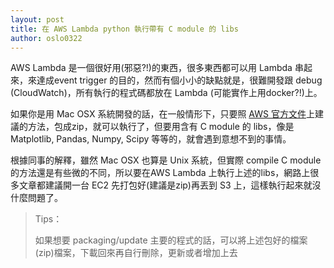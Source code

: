 ```yaml
---
layout: post
title: 在 AWS Lambda python 執行帶有 C module 的 libs
author: oslo0322
---
```


AWS Lambda 是一個很好用(邪惡?!)的東西，很多東西都可以用 Lambda 串起來，來達成event trigger 的目的，然而有個小小的缺點就是，很難開發跟 debug (CloudWatch)，所有執行的程式碼都放在 Lambda (可能實作上用docker?!)上。

如果你是用 Mac OSX 系統開發的話，在一般情形下，只要照 [AWS 官方文件](http://docs.aws.amazon.com/lambda/latest/dg/lambda-python-how-to-create-deployment-package.html)上建議的方法，包成zip，就可以執行了，但要用含有 C module 的 libs，像是 Matplotlib, Pandas, Numpy, Scipy 等等的，就會遇到意想不到的事情。

根據同事的解釋，雖然 Mac OSX 也算是 Unix 系統，但實際 compile C module 的方法還是有些微的不同，所以要在AWS Lambda 上執行上述的libs，網路上很多文章都建議開一台 EC2 先打包好(建議是zip)再丟到 S3 上，這樣執行起來就沒什麼問題了。

> Tips：
>
> 如果想要 packaging/update 主要的程式的話，可以將上述包好的檔案(zip)檔案，下載回來再自行刪除，更新或者增加上去

